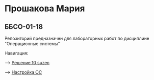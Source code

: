 # Прошакова Мария 

## ББСО-01-18

Репозиторий предназначен для лабораторных работ по дисциплине "Операционные системы"

Навигация:

—> [Решение 10 suzen](https://github.com/i-mary/OS/tree/master/Lab_1)

—> [Настройка ОС](https://github.com/i-mary/OS/tree/master/Lab_2)

